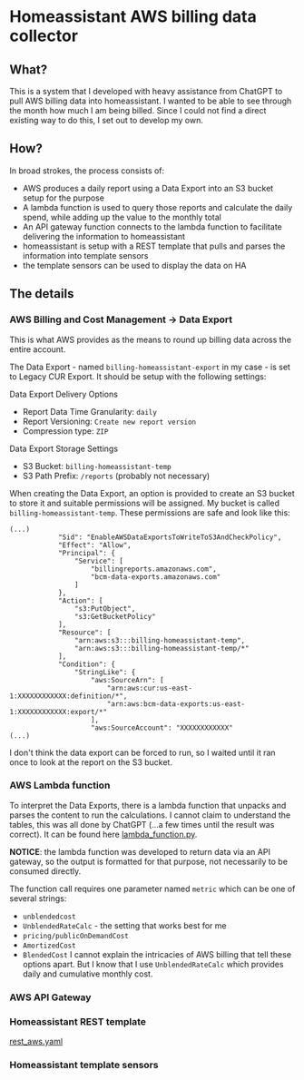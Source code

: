 # Homeassistant AWS billing data collector

## What?

This is a system that I developed with heavy assistance from ChatGPT to pull AWS billing data into homeassistant. I wanted to be able to see through the month how much I am being billed. Since I could not find a direct existing way to do this, I set out to develop my own.

## How?

In broad strokes, the process consists of:
- AWS produces a daily report using a Data Export into an S3 bucket setup for the purpose
- A lambda function is used to query those reports and calculate the daily spend, while adding up the value to the monthly total
- An API gateway function connects to the lambda function to facilitate delivering the information to homeassistant
- homeassistant is setup with a REST template that pulls and parses the information into template sensors
- the template sensors can be used to display the data on HA

## The details

### AWS Billing and Cost Management -> Data Export

This is what AWS provides as the means to round up billing data across the entire account.

The Data Export - named `billing-homeassistant-export` in my case - is set to Legacy CUR Export. It should be setup with the following settings:

Data Export Delivery Options
* Report Data Time Granularity: `daily`
* Report Versioning: `Create new report version`
* Compression type: `ZIP`

Data Export Storage Settings
* S3 Bucket: `billing-homeassistant-temp`
* S3 Path Prefix: `/reports` (probably not necessary)

When creating the Data Export, an option is provided to create an S3 bucket to store it and suitable permissions will be assigned. My bucket is called `billing-homeassistant-temp`. These permissions are safe and look like this:

```
(...)
            "Sid": "EnableAWSDataExportsToWriteToS3AndCheckPolicy",
            "Effect": "Allow",
            "Principal": {
                "Service": [
                    "billingreports.amazonaws.com",
                    "bcm-data-exports.amazonaws.com"
                ]
            },
            "Action": [
                "s3:PutObject",
                "s3:GetBucketPolicy"
            ],
            "Resource": [
                "arn:aws:s3:::billing-homeassistant-temp",
                "arn:aws:s3:::billing-homeassistant-temp/*"
            ],
            "Condition": {
                "StringLike": {
                    "aws:SourceArn": [
                        "arn:aws:cur:us-east-1:XXXXXXXXXXXX:definition/*",
                        "arn:aws:bcm-data-exports:us-east-1:XXXXXXXXXXXX:export/*"
                    ],
                    "aws:SourceAccount": "XXXXXXXXXXXX"
(...)
```
I don't think the data export can be forced to run, so I waited until it ran once to look at the report on the S3 bucket.

### AWS Lambda function

To interpret the Data Exports, there is a lambda function that unpacks and parses the content to run the calculations. I cannot claim to understand the tables, this was all done by ChatGPT (...a few times until the result was correct). It can be found here [lambda_function.py](/lambda_function.py).

**NOTICE**: the lambda function was developed to return data via an API gateway, so the output is formatted for that purpose, not necessarily to be consumed directly.

The function call requires one parameter named `metric` which can be one of several strings:
- `unblendedcost`
- `UnblendedRateCalc` - the setting that works best for me
- `pricing/publicOnDemandCost`
- `AmortizedCost`
- `BlendedCost`
I cannot explain the intricacies of AWS billing that tell these options apart. But I know that I use `UnblendedRateCalc` which provides daily and cumulative monthly cost.

### AWS API Gateway

### Homeassistant REST template

[rest_aws.yaml](/rest_aws.yaml)

### Homeassistant template sensors
